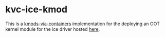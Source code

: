 # kvc-ice-kmod

This is a [kmods-via-containers](https://github.com/openshift-psap/kmods-via-containers) implementation for the deploying
an OOT kernel module for the ice driver hosted [here](https://sourceforge.net/projects/e1000/files/ice%20stable/).  

